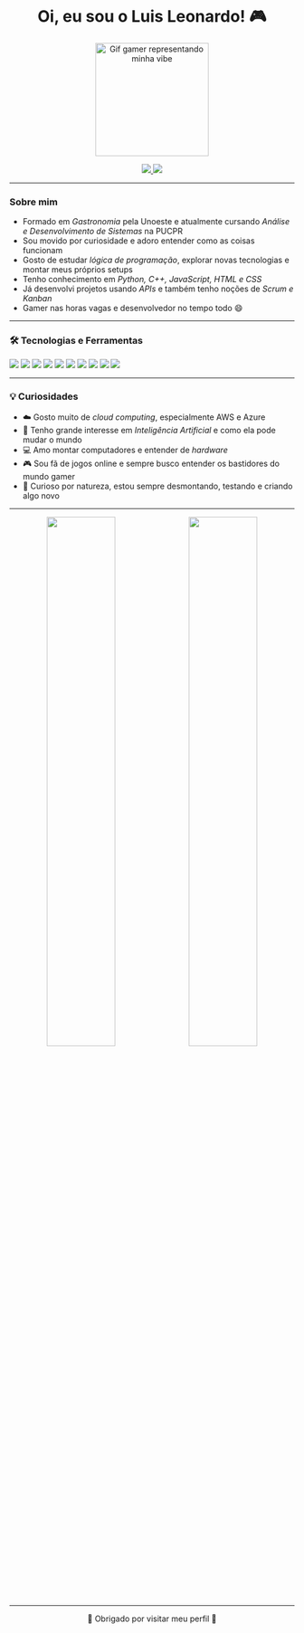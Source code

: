 <h1 align="center">Oi, eu sou o Luis Leonardo! 🎮</h1>

<p align="center">
  <img src="/hacker hacking.gif" width="200" alt="Gif gamer representando minha vibe">
</p>

<p align="center">
  <a href="https://www.linkedin.com/in/luis-leonardo-barbosa-e-silva-7099ab203/" target="_blank">
    <img src="https://img.shields.io/badge/LinkedIn-0077B5?style=for-the-badge&logo=linkedin&logoColor=white"/>
  </a>
  <a href="mailto:luisleonardobs@outlook.com">
    <img src="https://img.shields.io/badge/Email-D14836?style=for-the-badge&logo=gmail&logoColor=white"/>
  </a>
</p>

---

### Sobre mim
- Formado em *Gastronomia* pela Unoeste e atualmente cursando *Análise e Desenvolvimento de Sistemas* na PUCPR  
- Sou movido por curiosidade e adoro entender como as coisas funcionam  
- Gosto de estudar *lógica de programação*, explorar novas tecnologias e montar meus próprios setups  
- Tenho conhecimento em *Python, C++, JavaScript, HTML e CSS*  
- Já desenvolvi projetos usando *APIs* e também tenho noções de *Scrum e Kanban*  
- Gamer nas horas vagas e desenvolvedor no tempo todo 😄  

---

### 🛠️ Tecnologias e Ferramentas
<p>
  <img src="https://img.shields.io/badge/Python-3776AB?style=for-the-badge&logo=python&logoColor=white"/>
  <img src="https://img.shields.io/badge/C++-00599C?style=for-the-badge&logo=cplusplus&logoColor=white"/>
  <img src="https://img.shields.io/badge/JavaScript-F7DF1E?style=for-the-badge&logo=javascript&logoColor=black"/>
  <img src="https://img.shields.io/badge/HTML5-E34F26?style=for-the-badge&logo=html5&logoColor=white"/>
  <img src="https://img.shields.io/badge/CSS3-1572B6?style=for-the-badge&logo=css3&logoColor=white"/>
  <img src="https://img.shields.io/badge/Scrum-6DB33F?style=for-the-badge&logo=scrumalliance&logoColor=white"/>
  <img src="https://img.shields.io/badge/Kanban-FF6F00?style=for-the-badge&logo=trello&logoColor=white"/>
  <img src="https://img.shields.io/badge/VSCode-007ACC?style=for-the-badge&logo=visual-studio-code&logoColor=white"/>
  <img src="https://img.shields.io/badge/Git-F05032?style=for-the-badge&logo=git&logoColor=white"/>
  <img src="https://img.shields.io/badge/GitHub-181717?style=for-the-badge&logo=github&logoColor=white"/>
</p>

---

### 💡 Curiosidades
- ☁️ Gosto muito de *cloud computing*, especialmente AWS e Azure  
- 🧠 Tenho grande interesse em *Inteligência Artificial* e como ela pode mudar o mundo  
- 💻 Amo montar computadores e entender de *hardware*  
- 🎮 Sou fã de jogos online e sempre busco entender os bastidores do mundo gamer  
- 🧩 Curioso por natureza, estou sempre desmontando, testando e criando algo novo  

---

<div align="center">

  <img width="49%" src="https://github-readme-stats.vercel.app/api?username=LuisLeonardobs&show_icons=true&theme=tokyonight&include_all_commits=true"/>
  <img width="49%" src="https://github-readme-streak-stats.herokuapp.com/?user=LuisLeonardobs&include_all_commits=true&hide_border=true&theme=tokyonight"/>

</div>

---

<div align="center">
  <p>🚀 Obrigado por visitar meu perfil 🚀</p>
</d>
